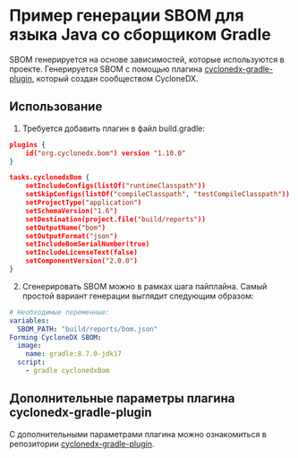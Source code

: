 # Пример генерации SBOM для языка Java со сборщиком Gradle

SBOM генерируется на основе зависимостей, которые используются в проекте. Генерируется SBOM с помощью плагина [cyclonedx-gradle-plugin](https://github.com/CycloneDX/cyclonedx-gradle-plugin), который создан сообществом CycloneDX.

## Использование

1. Требуется добавить плагин в файл build.gradle:

```json
plugins {
    id("org.cyclonedx.bom") version "1.10.0"
}

tasks.cyclonedxBom {
    setIncludeConfigs(listOf("runtimeClasspath"))
    setSkipConfigs(listOf("compileClasspath", "testCompileClasspath"))
    setProjectType("application")
    setSchemaVersion("1.6")
    setDestination(project.file("build/reports"))
    setOutputName("bom")
    setOutputFormat("json")
    setIncludeBomSerialNumber(true)
    setIncludeLicenseText(false)
    setComponentVersion("2.0.0")
}
```

2. Сгенерировать SBOM можно в рамках шага пайплайна. Самый простой вариант генерации выглядит следующим образом:

```yaml
# Необходимые переменные:
variables:
  SBOM_PATH: "build/reports/bom.json"
Forming CycloneDX SBOM:
  image:
    name: gradle:8.7.0-jdk17
  script:
    - gradle cyclonedxBom
```

## Дополнительные параметры плагина cyclonedx-gradle-plugin

С дополнительными параметрами плагина можно ознакомиться в репозитории [cyclonedx-gradle-plugin](https://github.com/CycloneDX/cyclonedx-gradle-plugin).
